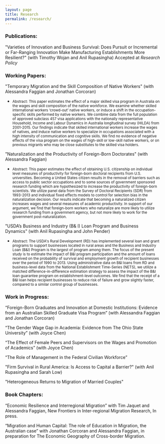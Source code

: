 ```yaml
---
layout: page
title: Research
permalink: /research/
---
```

### Publications:
"Varieties of Innovation and Business Survival: Does Pursuit or Incremental or Far-Ranging Innovation Make Manufacturing Establishments More Resilient?"
(with Timothy Wojan and Anil Rupasingha)
Accepted at *Research Policy*
### Working Papers: 

"Temporary Migration and the Skill Composition of Native Workers" 
(with Alessandra Faggian and Jonathan Corcoran)
* <small>Abstract: 
This paper estimates the effect of a major skilled visa program in Australia on the wages and skill composition of the native workforce. We examine whether skilled international workers ‘crowd-out’ native workers, or induce a shift in the occupation-specific skills performed by native workers. We combine data from the full population of approved subclass 457 visa applications with the nationally representative Household, Income and Labour Dynamics in Australia longitudinal survey (HILDA) from 2001-2015. Our findings indicate that skilled international workers increase the wages of natives, and induce native workers to specialize in occupations associated with a high intensity of communication and cognitive skills.  We find no evidence of negative effects of the visa program on the wages of high-skill or low-skill native workers, or on previous migrants who may be close substitutes to the skilled visa holders. </small>


"Naturalization and the Productivity of Foreign-Born Doctorates"
(with Alessandra Faggian)
*  <small>Abstract: 
This paper estimates the effect of obtaining U.S. citizenship on individual level measures of productivity for foreign-born doctoral recipients from U.S. universities. Becoming a United States citizen results in the removal of barriers such as access to public sector occupations and to some sources of government sponsored research funding which are hypothesized to increase the productivity of foreign-born scientists. We utilize panel data from the Survey of Doctoral Recipients (SDR) from 1993-2013 and individual fixed effects models to control for selection bias in the naturalization decision. Our results indicate that becoming a naturalized citizen increases wages and several measures of academic productivity.  In support of our argument, we find that foreign-born workers who naturalize are more likely to utilize research funding from a government agency, but not more likely to work for the government post-naturalization.  </small>
  
 
"USDA’s Business and Industry (B& I) Loan Program and Business Dynamics" 
(with Anil Rupasingha and John Pender)
* <small> Abstract:
The USDA's Rural Development (RD) has implemented several loan and grant programs to support businesses located in rural areas and the Business and Industry Loan (B&I) Program is the largest of program among them. The focus of the present study is to estimate the impact of B&I program participation and the amount of loans received on the probability of survival and employment growth of recipient businesses over the period of 1990 to 2013. Using administrative data on B&I loans from RD and business-level data from the National Establishment Time-Series (NETS), we utilize a matched difference-in-difference estimation strategy to assess the impact of the B&I loan guarantee program on establishment-level outcomes. We find that the receipt of a B&I loan helps recipient businesses to reduce risk of failure and grow slightly faster, compared to a similar control group of businesses. </small>
	
	


### Work in Progress:

“Foreign-Born Graduates and Innovation at Domestic Institutions: Evidence from an
Australian Skilled Graduate Visa Program” 
(with Alessandra Faggian and Jonathan Corcoran)

“The Gender Wage Gap in Academia: Evidence from The Ohio State University”
(with Joyce Chen)

“The Effect of Female Peers and Supervisors on the Wages and Promotion of Academics”
(with Joyce Chen)

“The Role of Management in the Federal Civilian Workforce”

"Firm Survival in Rural America: Is Access to Capital a Barrier?" 
(with Anil Rupasingha and Sarah Low)
   
"Heterogeneous Returns to Migration of Married Couples"


### Book Chapters:
“Economic Resilience and Interregional Migration” with Tim Jaquet and Alessandra Faggian, New Frontiers in Inter-regional Migration Research, In press.

“Migration and Human Capital: The role of Education in Migration, the Australian case” with Jonathan Corcoran and Alessandra Faggian, in preparation for The Economic Geography of Cross-border Migration.

